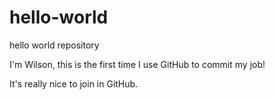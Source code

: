 # hello-world
hello world repository

I'm Wilson, this is the first time I use GitHub to commit my job!

It's really nice to join in GitHub.
